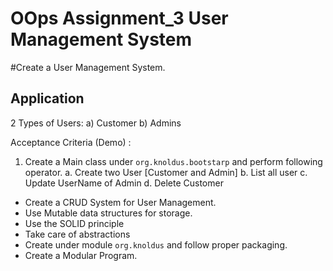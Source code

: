 # OOps Assignment_3 User Management System

#Create a User Management System.

Application
--------------
2 Types of Users:
a) Customer
b) Admins


Acceptance Criteria (Demo) :
1. Create a Main class under `org.knoldus.bootstarp` and perform following operator.
   a. Create two User [Customer and Admin]
   b. List all user
   c. Update UserName of Admin
   d. Delete Customer


* Create a CRUD System for User Management.
* Use Mutable data structures for storage.
* Use the SOLID principle
* Take care of abstractions
* Create under module `org.knoldus` and follow proper packaging.
* Create a Modular Program.
